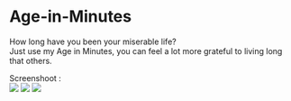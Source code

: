 # Age-in-Minutes

How long have you been your miserable life?  
Just use my Age in Minutes, you can feel a lot more grateful to living long that others.  
   
Screenshoot :   
<img src="/ss0">
<img src="/ss1.5">
<img src="/ss1">
